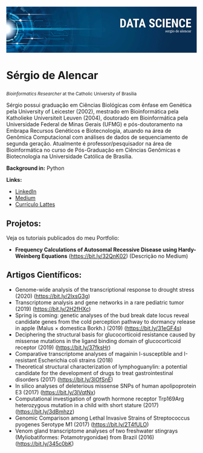 
<p align="center">
	<img src="https://github.com/sergiodealencar/sergiodealencar/blob/master/banner.png">
</p>

# Sérgio de Alencar
<sub>*Bioinformatics Researcher* at the Catholic University of Brasília</sub>

Sérgio possui graduação em Ciências Biológicas com ênfase em Genética pela University of Leicester (2002), mestrado em Bioinformática pela Katholieke Universiteit Leuven (2004), doutorado em Bioinformática pela Universidade Federal de Minas Gerais (UFMG) e pós-doutoramento na Embrapa Recursos Genéticos e Biotecnologia, atuando na área de Genômica Computacional com análises de dados de sequenciamento de segunda geração. Atualmente é professor/pesquisador na área de Bioinformática no curso de Pós-Graduação em Ciências Genômicas e Biotecnologia na Universidade Católica de Brasília.

**Background in:** Python

**Links:**
* [LinkedIn](https://bit.ly/2QO3nLd)
* [Medium](https://medium.com/@sergiodealencar)
* [Currículo Lattes](http://lattes.cnpq.br/7981398735404589)


## Projetos:
Veja os tutoriais publicados do meu Portfolio:

* **Frequency Calculations of Autosomal Recessive Disease using Hardy-Weinberg Equations** (https://bit.ly/32QnK02) (Descrição no Medium)


## Artigos Científicos:

* Genome-wide analysis of the transcriptional response to drought stress (2020) (https://bit.ly/2IxsG3g)
* Transcriptome analysis and gene networks in a rare pediatric tumor (2019) (https://bit.ly/2H2fHXc)
* Spring is coming: genetic analyses of the bud break date locus reveal candidate genes from the cold perception pathway to dormancy release in apple (Malus × domestica Borkh.) (2019) (https://bit.ly/31eGF4s)
* Deciphering the structural basis for glucocorticoid resistance caused by missense mutations in the ligand binding domain of glucocorticoid receptor (2019) (https://bit.ly/37fksHr)
* Comparative transcriptome analyses of magainin I-susceptible and I-resistant Escherichia coli strains (2018) 
* Theoretical structural characterization of lymphoguanylin: a potential candidate for the development of drugs to treat gastrointestinal disorders (2017) (https://bit.ly/3lOfSnE)
* In silico analyses of deleterious missense SNPs of human apolipoprotein E3 (2017) (https://bit.ly/3lVqtNx)
* Computational investigation of growth hormone receptor Trp169Arg heterozygous mutation in a child with short stature (2017) (https://bit.ly/3dBmhzz)
* Genomic Comparison among Lethal Invasive Strains of Streptococcus pyogenes Serotype M1 (2017) (https://bit.ly/2T4fULO)
* Venom gland transcriptome analyses of two freshwater stingrays (Myliobatiformes: Potamotrygonidae) from Brazil (2016) (https://bit.ly/345c0bK)

